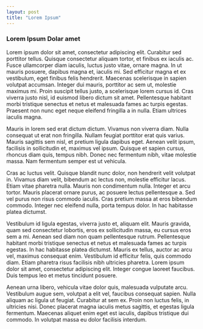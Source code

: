 ```yaml
---
layout: post
title: "Lorem Ipsum"
---
```

### Lorem Ipsum Dolar amet


Lorem ipsum dolor sit amet, consectetur adipiscing elit. Curabitur sed porttitor tellus. Quisque consectetur aliquam tortor, et finibus ex iaculis ac. Fusce ullamcorper diam iaculis, luctus justo vitae, ornare magna. In ut mauris posuere, dapibus magna et, iaculis mi. Sed efficitur magna et ex vestibulum, eget finibus felis hendrerit. Maecenas scelerisque in sapien volutpat accumsan. Integer dui mauris, porttitor ac sem ut, molestie maximus mi. Proin suscipit tellus justo, a scelerisque lorem cursus id. Cras viverra justo nisl, id euismod libero dictum sit amet. Pellentesque habitant morbi tristique senectus et netus et malesuada fames ac turpis egestas. Praesent non nunc eget neque eleifend fringilla a in nulla. Etiam ultrices iaculis magna.

Mauris in lorem sed erat dictum dictum. Vivamus non viverra diam. Nulla consequat ut erat non fringilla. Nullam feugiat porttitor erat quis varius. Mauris sagittis sem nisl, et pretium ligula dapibus eget. Aenean velit ipsum, facilisis in sollicitudin et, maximus vel ipsum. Quisque et sapien cursus, rhoncus diam quis, tempus nibh. Donec nec fermentum nibh, vitae molestie massa. Nam fermentum semper est ut vehicula.

Cras ac luctus velit. Quisque blandit nunc dolor, non hendrerit velit volutpat in. Vivamus diam velit, bibendum ac lectus non, molestie efficitur lacus. Etiam vitae pharetra nulla. Mauris non condimentum nulla. Integer et arcu tortor. Mauris placerat ornare purus, ac posuere lectus pellentesque a. Sed vel purus non risus commodo iaculis. Cras pretium massa at eros bibendum commodo. Integer nec eleifend nulla, porta tempus dolor. In hac habitasse platea dictumst.

Vestibulum id ligula egestas, viverra justo et, aliquam elit. Mauris gravida, quam sed consectetur lobortis, eros ex sollicitudin massa, eu cursus eros sem a mi. Aenean sed diam non quam pellentesque rutrum. Pellentesque habitant morbi tristique senectus et netus et malesuada fames ac turpis egestas. In hac habitasse platea dictumst. Mauris ex tellus, auctor ac arcu vel, maximus consequat enim. Vestibulum id efficitur felis, quis commodo diam. Etiam pharetra risus facilisis nibh ultricies pharetra. Lorem ipsum dolor sit amet, consectetur adipiscing elit. Integer congue laoreet faucibus. Duis tempus leo et metus tincidunt posuere.

Aenean urna libero, vehicula vitae dolor quis, malesuada vulputate arcu. Vestibulum augue sem, volutpat a elit vel, faucibus consequat sapien. Nulla aliquam ac ligula ut feugiat. Curabitur at sem ex. Proin non luctus felis, in ultricies nisi. Donec placerat magna iaculis metus sagittis, et egestas ligula fermentum. Maecenas aliquet enim eget est iaculis, dapibus tristique dui commodo. In volutpat massa eu dolor facilisis interdum. 
